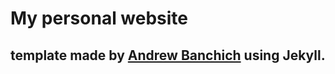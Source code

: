 # My personal website

## template made by [Andrew Banchich](https://andrewbanchich.github.io/dimension-jekyll-theme/#) using Jekyll.